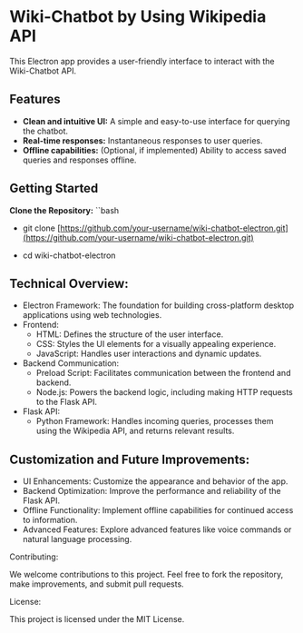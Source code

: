 # Wiki-Chatbot by Using Wikipedia API

This Electron app provides a user-friendly interface to interact with the Wiki-Chatbot API.

## Features

* **Clean and intuitive UI:** A simple and easy-to-use interface for querying the chatbot.
* **Real-time responses:** Instantaneous responses to user queries.
* **Offline capabilities:** (Optional, if implemented) Ability to access saved queries and responses offline.

## Getting Started

**Clone the Repository:**
   ``bash
- git clone [https://github.com/your-username/wiki-chatbot-electron.git](https://github.com/your-username/wiki-chatbot-electron.git)

- cd wiki-chatbot-electron

## Technical Overview:

- Electron Framework: The foundation for building cross-platform desktop applications using web technologies.
- Frontend:
   - HTML: Defines the structure of the user interface.
   - CSS: Styles the UI elements for a visually appealing experience.
   - JavaScript: Handles user interactions and dynamic updates.
- Backend Communication:
   - Preload Script: Facilitates communication between the frontend and backend.
   - Node.js: Powers the backend logic, including making HTTP requests to the Flask API.
- Flask API:
   - Python Framework: Handles incoming queries, processes them using the Wikipedia API, and returns relevant results.

## Customization and Future Improvements:

- UI Enhancements: Customize the appearance and behavior of the app.
- Backend Optimization: Improve the performance and reliability of the Flask API.
- Offline Functionality: Implement offline capabilities for continued access to information.
- Advanced Features: Explore advanced features like voice commands or natural language processing.

Contributing:

We welcome contributions to this project. Feel free to fork the repository, make improvements, and submit pull requests.  

License:

This project is licensed under the MIT License. 
